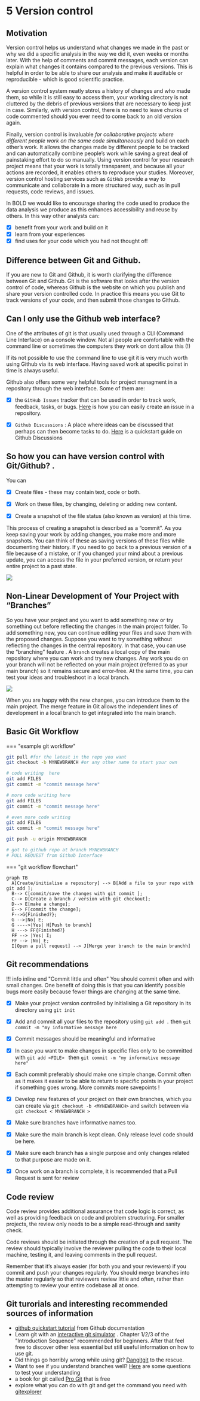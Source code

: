 # 5 Version control



## Motivation

Version control helps us understand what changes we made in the past or why we did a specific analysis in the way we did it, even weeks or months later. With the help of comments and commit messages, each version can explain what changes it contains compared to the previous versions. 
This is helpful in order to be able to share our analysis  and make it auditable or reproducible - which is good scientific practice.

A version control system neatly stores a history of changes and who made them, so while it is still easy to access them, your working directory is not cluttered by the debris of previous versions that are necessary to keep just in case. Similarly, with version control, there is no need to leave chunks of code commented should you ever need to come back to an old version again.

Finally, version control is invaluable *for collaborative projects where different people work on the same code simultaneously* and build on each other’s work. It allows the changes made by different people to be tracked and can automatically combine people’s work while saving a great deal of painstaking effort to do so manually. Using version control for your research project means that your work is totally transparent, and because all your actions are recorded, it enables others to reproduce your studies. Moreover, version control hosting services such as `GitHub` provide a way to communicate and collaborate in a more structured way, such as in pull requests, code reviews, and issues.

In BOLD we would like to encourage sharing the code used to produce the data analysis we produce as this enhances accessibility and reuse by others. In this way other analysts can:

- [x] benefit from your work and build on it
- [x] learn from your experiences
- [x] find uses for your code which you had not thought of!

## Difference between Git and Github. 

If you are new to Git and Github, it is worth clarifying the difference between Git and Github. Git is the software that looks after the version control of code, whereas Github is the website on which you publish and share your version controlled code. In practice this means you use Git to track versions of your code, and then submit those changes to Github.

## Can I only use the Github web interface?

One of the attributes of git is that usually used through a CLI (Command Line Interface) on a console window. Not all people
are comfortable with the command line or sometimes the computers they work on dont allow this (!)

If its not possible to use the command line to use git it is very much worth using Github via its web interface.
Having saved work at specific poinst in time is always useful.

Github also offers some very helpful tools for project managment in a repository through the web interface. Some of them are:

- [x] the `GitHub Issues` tracker that can be used in order to track work, feedback, tasks, or bugs. [Here](https://docs.github.com/en/issues/tracking-your-work-with-issues/creating-an-issue) is how you can easily create an issue in a repository.
      
- [x] `Github Discussions` : A place where ideas can be discussed that perhaps can then become tasks to do. [Here](https://docs.github.com/en/discussions/quickstart) is a quickstart guide on Github Discussions



## So how you can have version control with Git/Github? . 

You can

- [x] Create files - these may contain text, code or both.
- [x] Work on these files, by changing, deleting or adding new content.
- [x] Create a snapshot of the file status (also known as version) at this time.


This process of creating a snapshot is described as a “commit”. As you keep saving your work by adding changes, you make more and more snapshots. You can think of these as saving versions of these files while documenting their history. If you need to go back to a previous version of a file because of a mistake, or if you changed your mind about a previous update, you can access the file in your preferred version, or return your entire project to a past state.

![](https://github.com/mamonu/boldbestpractice/raw/main/docs/img/gitcommits.png)


## Non-Linear Development of Your Project with “Branches”


So you have your project and you want to add something new or try something out before reflecting the changes in the main project folder. To add something new, you can continue editing your files and save them with the proposed changes. Suppose you want to try something without reflecting the changes in the central repository. In that case, you can use the “branching” feature . A `branch` creates a local copy of the main repository where you can work and try new changes. Any work you do on your branch will not be reflected on your main project (referred to as your main branch) so it remains secure and error-free. At the same time, you can test your ideas and troubleshoot in a local branch.

![](https://github.com/mamonu/boldbestpractice/raw/main/docs/img/git-graph.png)

When you are happy with the new changes, you can introduce them to the main project. The merge feature in Git allows the independent lines of development in a local branch to get integrated into the main branch.



## Basic Git Workflow

=== "example git workflow"
``` bash title="example git command sequence"
git pull #for the latest in the repo you want
git checkout -b MYNEWBRANCH #or any other name to start your own

# code writing  here 
git add FILES  
git commit -m "commit message here"

# more code writing here 
git add FILES 
git commit -m "commit message here"

# even more code writing  
git add FILES 
git commit -m "commit message here"

git push -u origin MYNEWBRANCH

# got to github repo at branch MYNEWBRANCH
# PULL REQUEST from Github Interface
```
=== "git workflow flowchart"
``` mermaid
graph TB
  A[Create/initialise a repository] --> B[Add a file to your repo with git add ];
  B--> C[commit/save the changes with git commit ];
  C--> D[Create a branch / version with git checkout];
  D--> E[make a change];
  E--> F[commit the change];
  F-->G{Finished?};
  G -->|No| E;
  G ---->|Yes| H[Push to branch]
  H ---> FF{Finished?}
  FF --> |Yes| I;
  FF --> |No| E;
  I[Open a pull request] --> J[Merge your branch to the main branchh]
```

## Git recommendations


!!! info inline end "Commit little and often"
    You should commit often and with small changes. One benefit of doing this is that you can identify possible bugs more easily because fewer things are changing at the same time. 



- [x] Make your project version controlled by initialising a Git repository in its directory using `git init` 
- [x] Add and commit all your files to the repository using `git add .` then `git commit -m "my informative message here` 
- [x] Commit messages should be meaningful and informative
- [x] In case you want to  make changes in specific files only to be committed with `git add <FILE> ` then `git commit -m "my informative message here"` 
- [x] Each commit preferably should make one simple change. Commit often as it makes it easier to be able to return to specific points in your project if something goes wrong. More commits more savepoints !
- [x] Develop new features of your project on their own branches, which you can create via `git checkout -b <MYNEWBRANCH>` and switch between via `git checkout < MYNEWBRANCH >` 
- [x] Make sure branches have informative names too. 
- [x] Make sure the main branch is kept clean. Only release level code should be here.
- [x] Make sure each branch has a single purpose and only changes related to that purpose are made on it.  
- [x] Once work on a branch  is complete, it is recommended that a Pull Request is sent for review 



## Code review

Code review provides additional assurance that code logic is correct, as well as providing feedback on code and problem structuring. For smaller projects, the review only needs to be a simple read-through and sanity check.

Code reviews should be initiated through the creation of a pull request. The review should typically involve the reviewer pulling the code to their local machine, testing it, and leaving comments in the pull request.

Remember that it’s always easier (for both you and your reviewers) if you commit and push your changes regularly. You should merge branches into the master regularly so that reviewers review little and often, rather than attempting to review your entire codebase all at once.










## Git turorials and interesting recommended sources of information


- [github quickstart tutorial](https://docs.github.com/en/get-started/quickstart/hello-world) from Github documentation
- Learn git with an [interactive git simulator](https://learngitbranching.js.org/) . Chapter 1/2/3 of the "Introduction Sequence" recommended for beginners. After that feel free to discover other less essential but still useful information on how to use git. 
- Did things go horribly wrong while using git? [Dangitgit](https://dangitgit.com/en) to the rescue.
- Want to see if you understand branches well? [Here](https://questions.wizardzines.com/git-branches.html) are some questions to test your understanding
- a book for git called [Pro Git](https://git-scm.com/book/en/v2) that is free
- explore what you can do with git and get the command you need with [gitexplorer](https://gitexplorer.com/)


